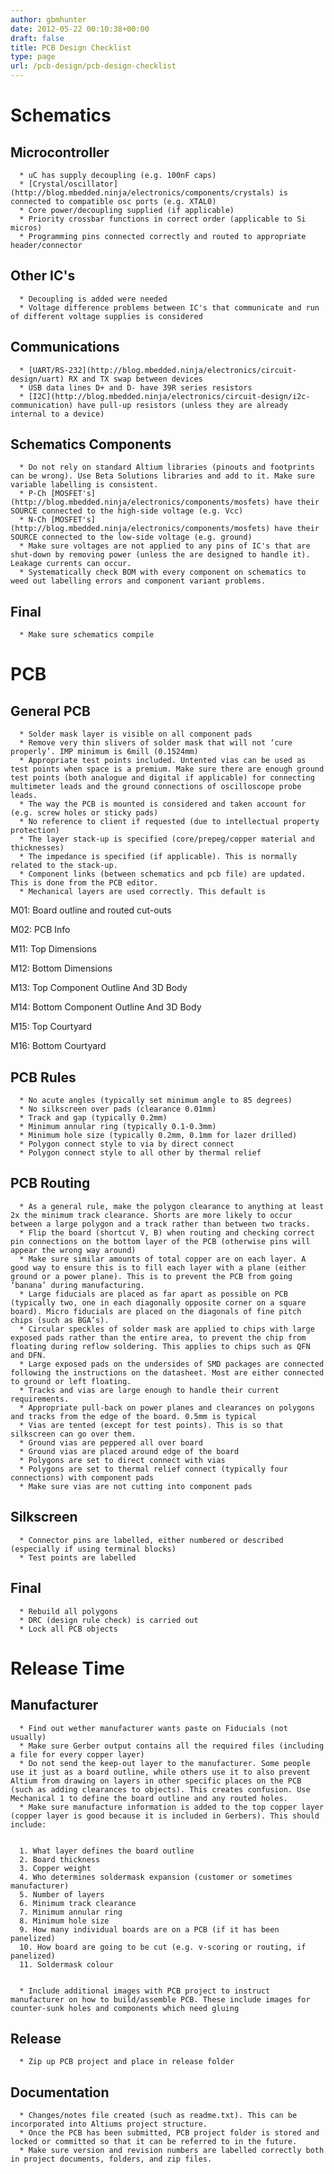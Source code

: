 ```yaml
---
author: gbmhunter
date: 2012-05-22 00:10:38+00:00
draft: false
title: PCB Design Checklist
type: page
url: /pcb-design/pcb-design-checklist
---
```


# Schematics




## Microcontroller





	  * uC has supply decoupling (e.g. 100nF caps)
	  * [Crystal/oscillator](http://blog.mbedded.ninja/electronics/components/crystals) is connected to compatible osc ports (e.g. XTAL0)
	  * Core power/decoupling supplied (if applicable)
	  * Priority crossbar functions in correct order (applicable to Si micros)
	  * Programming pins connected correctly and routed to appropriate header/connector



## Other IC's





	  * Decoupling is added were needed
	  * Voltage difference problems between IC's that communicate and run of different voltage supplies is considered



## Communications





	  * [UART/RS-232](http://blog.mbedded.ninja/electronics/circuit-design/uart) RX and TX swap between devices
	  * USB data lines D+ and D- have 39R series resistors
	  * [I2C](http://blog.mbedded.ninja/electronics/circuit-design/i2c-communication) have pull-up resistors (unless they are already internal to a device)



## Schematics Components





	  * Do not rely on standard Altium libraries (pinouts and footprints can be wrong). Use Beta Solutions libraries and add to it. Make sure variable labelling is consistent.
	  * P-Ch [MOSFET's](http://blog.mbedded.ninja/electronics/components/mosfets) have their SOURCE connected to the high-side voltage (e.g. Vcc)
	  * N-Ch [MOSFET's](http://blog.mbedded.ninja/electronics/components/mosfets) have their SOURCE connected to the low-side voltage (e.g. ground)
	  * Make sure voltages are not applied to any pins of IC's that are shut-down by removing power (unless the are designed to handle it). Leakage currents can occur.
	  * Systematically check BOM with every component on schematics to weed out labelling errors and component variant problems.



## Final





	  * Make sure schematics compile



# PCB




## General PCB








	  * Solder mask layer is visible on all component pads
	  * Remove very thin slivers of solder mask that will not ‘cure properly’. IMP minimum is 6mill (0.1524mm)
	  * Appropriate test points included. Untented vias can be used as test points when space is a premium. Make sure there are enough ground test points (both analogue and digital if applicable) for connecting multimeter leads and the ground connections of oscilloscope probe leads.
	  * The way the PCB is mounted is considered and taken account for (e.g. screw holes or sticky pads)
	  * No reference to client if requested (due to intellectual property protection)
	  * The layer stack-up is specified (core/prepeg/copper material and thicknesses)
	  * The impedance is specified (if applicable). This is normally related to the stack-up.
	  * Component links (between schematics and pcb file) are updated. This is done from the PCB editor.
	  * Mechanical layers are used correctly. This default is  

 M01: Board outline and routed cut-outs  

 M02: PCB Info  

 M11: Top Dimensions  

 M12: Bottom Dimensions  

 M13: Top Component Outline And 3D Body  

 M14: Bottom Component Outline And 3D Body  

 M15: Top Courtyard  

 M16: Bottom Courtyard



## PCB Rules





	  * No acute angles (typically set minimum angle to 85 degrees)
	  * No silkscreen over pads (clearance 0.01mm)
	  * Track and gap (typically 0.2mm)
	  * Minimum annular ring (typically 0.1-0.3mm)
	  * Minimum hole size (typically 0.2mm, 0.1mm for lazer drilled)
	  * Polygon connect style to via by direct connect
	  * Polygon connect style to all other by thermal relief



## PCB Routing





	  * As a general rule, make the polygon clearance to anything at least 2x the minimum track clearance. Shorts are more likely to occur between a large polygon and a track rather than between two tracks.
	  * Flip the board (shortcut V, B) when routing and checking correct pin connections on the bottom layer of the PCB (otherwise pins will appear the wrong way around)
	  * Make sure similar amounts of total copper are on each layer. A good way to ensure this is to fill each layer with a plane (either ground or a power plane). This is to prevent the PCB from going ‘banana’ during manufacturing.
	  * Large fiducials are placed as far apart as possible on PCB (typically two, one in each diagonally opposite corner on a square board). Micro fiducials are placed on the diagonals of fine pitch chips (such as BGA’s).
	  * Circular speckles of solder mask are applied to chips with large exposed pads rather than the entire area, to prevent the chip from floating during reflow soldering. This applies to chips such as QFN and DFN.
	  * Large exposed pads on the undersides of SMD packages are connected following the instructions on the datasheet. Most are either connected to ground or left floating.
	  * Tracks and vias are large enough to handle their current requirements.
	  * Appropriate pull-back on power planes and clearances on polygons and tracks from the edge of the board. 0.5mm is typical
	  * Vias are tented (except for test points). This is so that silkscreen can go over them.
	  * Ground vias are peppered all over board
	  * Ground vias are placed around edge of the board
	  * Polygons are set to direct connect with vias
	  * Polygons are set to thermal relief connect (typically four connections) with component pads
	  * Make sure vias are not cutting into component pads








## Silkscreen





	  * Connector pins are labelled, either numbered or described (especially if using terminal blocks)
	  * Test points are labelled



## Final





	  * Rebuild all polygons
	  * DRC (design rule check) is carried out
	  * Lock all PCB objects



# Release Time




## Manufacturer





	  * Find out wether manufacturer wants paste on Fiducials (not usually)
	  * Make sure Gerber output contains all the required files (including a file for every copper layer)
	  * Do not send the keep-out layer to the manufacturer. Some people use it just as a board outline, while others use it to also prevent Altium from drawing on layers in other specific places on the PCB (such as adding clearances to objects). This creates confusion. Use Mechanical 1 to define the board outline and any routed holes.
	  * Make sure manufacture information is added to the top copper layer (copper layer is good because it is included in Gerbers). This should include:


	  1. What layer defines the board outline
	  2. Board thickness
	  3. Copper weight
	  4. Who determines soldermask expansion (customer or sometimes manufacturer)
	  5. Number of layers
	  6. Minimum track clearance
	  7. Minimum annular ring
	  8. Minimum hole size
	  9. How many individual boards are on a PCB (if it has been panelized)
	  10. How board are going to be cut (e.g. v-scoring or routing, if panelized)
	  11. Soldermask colour


	  * Include additional images with PCB project to instruct manufacturer on how to build/assemble PCB. These include images for counter-sunk holes and components which need gluing



## Release





	  * Zip up PCB project and place in release folder



## Documentation





	  * Changes/notes file created (such as readme.txt). This can be incorporated into Altiums project structure.
	  * Once the PCB has been submitted, PCB project folder is stored and locked or committed so that it can be referred to in the future.
	  * Make sure version and revision numbers are labelled correctly both in project documents, folders, and zip files.


